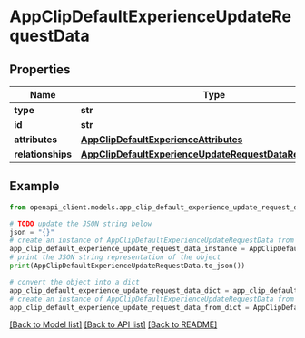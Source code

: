 # AppClipDefaultExperienceUpdateRequestData


## Properties

Name | Type | Description | Notes
------------ | ------------- | ------------- | -------------
**type** | **str** |  | 
**id** | **str** |  | 
**attributes** | [**AppClipDefaultExperienceAttributes**](AppClipDefaultExperienceAttributes.md) |  | [optional] 
**relationships** | [**AppClipDefaultExperienceUpdateRequestDataRelationships**](AppClipDefaultExperienceUpdateRequestDataRelationships.md) |  | [optional] 

## Example

```python
from openapi_client.models.app_clip_default_experience_update_request_data import AppClipDefaultExperienceUpdateRequestData

# TODO update the JSON string below
json = "{}"
# create an instance of AppClipDefaultExperienceUpdateRequestData from a JSON string
app_clip_default_experience_update_request_data_instance = AppClipDefaultExperienceUpdateRequestData.from_json(json)
# print the JSON string representation of the object
print(AppClipDefaultExperienceUpdateRequestData.to_json())

# convert the object into a dict
app_clip_default_experience_update_request_data_dict = app_clip_default_experience_update_request_data_instance.to_dict()
# create an instance of AppClipDefaultExperienceUpdateRequestData from a dict
app_clip_default_experience_update_request_data_from_dict = AppClipDefaultExperienceUpdateRequestData.from_dict(app_clip_default_experience_update_request_data_dict)
```
[[Back to Model list]](../README.md#documentation-for-models) [[Back to API list]](../README.md#documentation-for-api-endpoints) [[Back to README]](../README.md)


